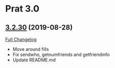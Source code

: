 # Prat 3.0

## [3.2.30](https://github.com/sylvanaar/prat-3-0/tree/3.2.30) (2019-08-28)
[Full Changelog](https://github.com/sylvanaar/prat-3-0/compare/3.2.29...3.2.30)

- Move around fills  
- Fix sendwho, getnumfriends and getfriendinfo  
- Update README.md  